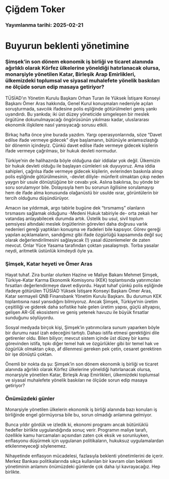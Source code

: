# Çiğdem Toker

### Yayımlanma tarihi: 2025-02-21

# Buyurun beklenti yönetimine


### Şimşek’in son dönem ekonomik iş birliği ve ticaret alanında ağırlıklı olarak Körfez ülkelerine yöneldiği hatırlanacak olursa, monarşiyle yönetilen Katar, Birleşik Arap Emirlikleri, ülkemizdeki toplumsal ve siyasal muhalefete yönelik baskıları ne ölçüde sorun edip masaya getiriyor?

TÜSİAD’ın Yönetim Kurulu Başkanı Orhan Turan ile Yüksek İstişare Konseyi Başkanı Ömer Aras hakkında, Genel Kurul konuşmaları nedeniyle açılan soruşturmada, savcılık ifadesine polis eşliğinde götürülmeleri geniş yankı uyandırdı. Bu yankıda; iki üst düzey yöneticide simgeleşen bir meslek örgütüne dokunulmayacağı öngörüsünün yıkılması kadar, uluslararası ekonomik ilişkilere nasıl yansıyacağı sorusu etkili.

Birkaç hafta önce yine burada yazdım. Yargı operasyonlarında, söze “Davet edilse ifade vermeye gidecek” diye başlamanın, bütünüyle anlamsızlaştığı bir dönemin içindeyiz. Çünkü davet edilse ifade vermeye gidecek kişilerin ifade vermeye çağrılması, bir hukuk devleti normudur.

Türkiye’nin de halihazırda böyle olduğuna dair iddialar yok değil. Ülkemizin bir hukuk devleti olduğu ile başlayan cümleleri sık duyuyoruz. Ama iddia sahipleri, çağrılsa ifade vermeye gidecek kişilerin, evlerinden baskınla alınıp polis eşliğinde götürülmesinin, -devlet diliyle- münferit olmaktan çıkıp neden yaygın bir usule dönüştüğüne bir cevabı yok. Aslına bakılırsa, bu yönde bir soru sorulamıyor bile. Dolayısıyla hem bu sorunun ilgilisine sorulamayışı hem de ifade alma konusunda olağanüstü bir usulde ısrar, görüntülerin bir tercih olduğunu düşündürüyor.

Amacın ise yıldırmak, argo tabirle bugüne dek “tırsmamış” olanların tırsmasını sağlamak olduğunu -Medeni Hukuk tabiriyle de- orta zekalı her vatandaş anlayabilecek durumda artık. Üstelik bu usul, sivil toplum şemsiyesi altındaki meslek örgütlerinin görevleri daha doğrusu varlık nedenleri gereği yaptıkları konuşma ve ifadeleri bile kapsıyor. Görev gereği yapılan açıklamaların, sandığımız gibi ifade özgürlüğü kapsamında değil suç olarak değerlendirilmesini sağlayacak (!) yasal düzenlemeler de zaten mevcut. Onlar Yüce Yasama tarafından çoktan yasalaşmıştı. Torba yasalar neydi, aritmetik üstünlük kimdeydi öyle ya.


### Şimşek, Katar heyeti ve Ömer Aras

Hayat tuhaf. Zira bunlar olurken Hazine ve Maliye Bakanı Mehmet Şimşek, Türkiye-Katar Karma Ekonomik Komisyonu (KEK) toplantısında yatırımcıları fırsatları değerlendirmeye davet ediyordu. Hayat tuhaf çünkü polis eşliğinde ifadeye götürülen TÜSİAD Yüksek İstişare Konseyi Başkanı Ömer Aras, Katar sermayeli QNB Finansbank Yönetim Kurulu Başkanı. Bu durumun KEK toplantısına nasıl yansıdığını bilmiyoruz. Ancak Şimşek, Türkiye’nin üretim çeşitliliği ve giderek daha sofistike hale gelen üretim yapısı, güçlü altyapısı, gelişen AR-GE ekosistemi ve geniş yetenek havuzu ile büyük fırsatlar sunduğunu söylüyordu.

Sosyal medyada birçok kişi, Şimşek’in yatırımcılara sunum yaparken böyle bir durumu nasıl izah edeceğini tartıştı. Dahası istifa etmesi gerektiğini dile getirenler oldu. Bilen biliyor; mevcut sistem içinde üst düzey bir kamu görevinden istifa, tıpkı diğer temel hak ve özgürlükler gibi bir temel hak ve özgürlük olmaktan çıkıp, af dilenmesi gereken pek çetin, cesaret gerektiren bir işe dönüştü çoktan.

Önemli bir nokta da şu: Şimşek’in son dönem ekonomik iş birliği ve ticaret alanında ağırlıklı olarak Körfez ülkelerine yöneldiği hatırlanacak olursa, monarşiyle yönetilen Katar, Birleşik Arap Emirlikleri, ülkemizdeki toplumsal ve siyasal muhalefete yönelik baskıları ne ölçüde sorun edip masaya getiriyor?


### Önümüzdeki günler

Monarşiyle yönetilen ülkelerin ekonomik iş birliği alanında bazı konuları iş birliğinde engel görmüyorsa bile bu, sorun olmadığı anlamına gelmiyor.

Bunca yıldır gördük ve izledik ki, ekonomi programı ancak bütünlüklü hedefler birlikte uygulandığında sonuç verir. Programın maliye tarafı, özellikle kamu harcamaları açısından zaten çok eksik ve sorunluyken, enflasyonu düşürmek için uygulanan politikaların, hukuksuz uygulamalardan etkilenmeyeceği söylenemez.

Nihayetinde enflasyon mücadelesi, fazlasıyla beklenti yönetimlerini de içerir. Merkez Bankası politikalarında sıkça kullanılan bir kavram olan beklenti yönetiminin anlamını önümüzdeki günlerde çok daha iyi kavrayacağız. Hep birlikte.



